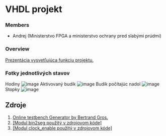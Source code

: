 # VHDL projekt
### Members

* Andrej (Ministerstvo FPGA a ministerstvo ochrany pred slabými prúdmi)

### Overview

[Prezentácia vysvetľujúca funkciu projektu.](https://docs.google.com/presentation/d/1sv5rrbzjL-Dh-JBLwdyhGXc1aSj_G6MQAJoZFdU_K2A/edit?usp=sharing)

### Fotky jednotlivých stavov 
Hodiny
![image](https://github.com/user-attachments/assets/038b4227-6a99-4dee-aa89-90a7492eb13b)
Aktivovaný budík
![image](https://github.com/user-attachments/assets/ad3510cd-0781-447b-9b1a-71479221e37b)
Budík počítajúc nadol
![image](https://github.com/user-attachments/assets/25a2997a-cdd2-4128-ab67-2c04ebfcd91a)
Stopky
![image](https://github.com/user-attachments/assets/51ca16be-31fb-483e-9170-c291e90f5955)

## Zdroje

1. [Online testbench Generator by Bertrand Gros.](https://vhdl.lapinoo.net/)
2. [[Modul bin2seg použitý v zdrojovom kóde]](https://github.com/tomas-fryza/vhdl-labs/tree/master/lab3-segment)
3. [[Modul clock_enable použitý v zdrojovom kóde]](https://github.com/tomas-fryza/vhdl-labs/tree/master/lab5-counter)
